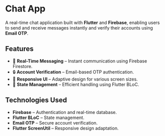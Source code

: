 # Chat App

A real-time chat application built with **Flutter** and **Firebase**, enabling users to send and receive messages instantly and verify their accounts using **Email OTP**.

## Features

- 💬 **Real-Time Messaging** – Instant communication using Firebase Firestore.
- 🔒 **Account Verification** – Email-based OTP authentication.
- 📲 **Responsive UI** – Adaptive design for various screen sizes.
- 🔄 **State Management** – Efficient handling using Flutter BLoC.

## Technologies Used

- **Firebase** – Authentication and real-time database.
- **Flutter BLoC** – State management.
- **Email OTP** – Secure account verification.
- **Flutter ScreenUtil** – Responsive design adaptation.
